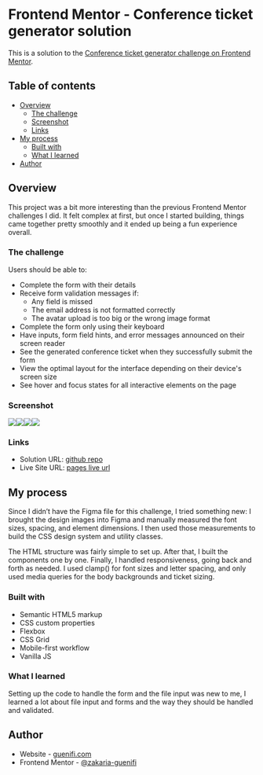 # Frontend Mentor - Conference ticket generator solution

This is a solution to the [Conference ticket generator challenge on Frontend Mentor](https://www.frontendmentor.io/challenges/conference-ticket-generator-oq5gFIU12w).

## Table of contents
- [Overview](#overview)
  - [The challenge](#the-challenge)
  - [Screenshot](#screenshot)
  - [Links](#links)
- [My process](#my-process)
  - [Built with](#built-with)
  - [What I learned](#what-i-learned)
- [Author](#author)

## Overview
This project was a bit more interesting than the previous Frontend Mentor challenges I did. It felt complex at first, but once I started building, things came together pretty smoothly and it ended up being a fun experience overall.

### The challenge
Users should be able to:

- Complete the form with their details
- Receive form validation messages if:
  - Any field is missed
  - The email address is not formatted correctly
  - The avatar upload is too big or the wrong image format
- Complete the form only using their keyboard
- Have inputs, form field hints, and error messages announced on their screen reader
- See the generated conference ticket when they successfully submit the form
- View the optimal layout for the interface depending on their device's screen size
- See hover and focus states for all interactive elements on the page

### Screenshot

![](./screenshot-desktop-form.jpg)![](./screenshot-desktop-ticket.jpg)![](./screenshot-mobile-form.jpg)![](./screenshot-mobile-ticket.jpg)

### Links

- Solution URL: [github repo](https://github.com/zakaria-guenifi/conference-ticket-generator)
- Live Site URL: [pages live url](https://zakaria-guenifi.github.io/conference-ticket-generator/)

## My process
Since I didn’t have the Figma file for this challenge, I tried something new: I brought the design images into Figma and manually measured the font sizes, spacing, and element dimensions. I then used those measurements to build the CSS design system and utility classes.

The HTML structure was fairly simple to set up. After that, I built the components one by one. Finally, I handled responsiveness, going back and forth as needed. I used clamp() for font sizes and letter spacing, and only used media queries for the body backgrounds and ticket sizing.

### Built with

- Semantic HTML5 markup
- CSS custom properties
- Flexbox
- CSS Grid
- Mobile-first workflow
- Vanilla JS

### What I learned
Setting up the code to handle the form and the file input was new to me, I learned a lot about file input and forms and the way they should be handled and validated.

## Author

- Website - [guenifi.com](https://www.guenifi.com)
- Frontend Mentor - [@zakaria-guenifi](https://www.frontendmentor.io/profile/zakaria-guenifi)
